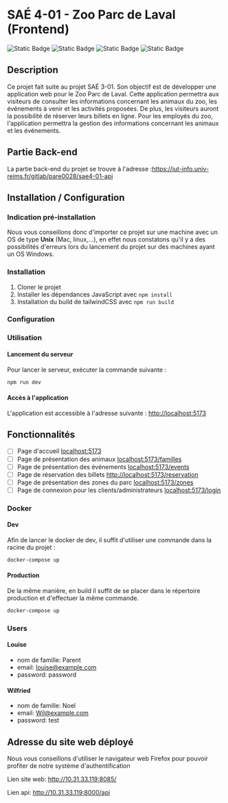 # SAÉ 4-01 - Zoo Parc de Laval (Frontend)

![Static Badge](https://img.shields.io/badge/BUT-S4-teal)
![Static Badge](https://img.shields.io/badge/SAE-401front-green)
![Static Badge](https://img.shields.io/badge/React-blue)
![Static Badge](https://img.shields.io/badge/Status-In_progress-gold)
## Description

Ce projet fait suite au projet SAÉ 3-01. Son objectif est de développer une application web pour le Zoo Parc de Laval. Cette application permettra aux visiteurs de consulter les informations concernant les animaux du zoo, les événements à venir et les activités proposées. De plus, les visiteurs auront la possibilité de réserver leurs billets en ligne. Pour les employés du zoo, l'application permettra la gestion des informations concernant les animaux et les événements.

## Partie Back-end
La partie back-end du projet se trouve à l'adresse :https://iut-info.univ-reims.fr/gitlab/pare0028/sae4-01-api
## Installation / Configuration

### Indication pré-installation
Nous vous conseillons donc d'importer ce projet sur une machine avec un OS de type **Unix** (Mac, linux,...), en effet nous constatons qu'il y a des possibilités d'erreurs lors du lancement du projet sur des machines ayant un OS Windows. 
### Installation

1. Cloner le projet
2. Installer les dépendances JavaScript avec `npm install`
3. Installation du build de tailwindCSS avec `npm run build`

### Configuration


### Utilisation

#### Lancement du serveur

Pour lancer le serveur, exécuter la commande suivante :

```bash
npm run dev
```

#### Accès à l'application

L'application est accessible à l'adresse suivante : [http://localhost:5173](http://localhost:5173)

## Fonctionnalités

- [ ] Page d'accueil [localhost:5173](http://localhost:5173)
- [ ] Page de présentation des animaux [localhost:5173/familles](http://localhost:5173/familles)
- [ ] Page de présentation des événements [localhost:5173/events](http://localhost:5173/events)
- [ ] Page de réservation des billets [http://localhost:5173/reservation](http://localhost:5173/reservation)
- [ ] Page de présentation des zones du parc [localhost:5173/zones](http://localhost:5173/zones)
- [ ] Page de connexion pour les clients/administrateurs [localhost:5173/login](http://localhost:5173/login)

### Docker

#### Dev

Afin de lancer le docker de dev, il suffit d'utiliser une commande dans la racine du projet :

```bash
docker-compose up
```

#### Production

De la même manière, en build il suffit de se placer dans le répertoire production et d'effectuer la même commande.

```bash
docker-compose up
```

### Users

#### Louise
- nom de famille: Parent
- email: louise@example.com
- password: password

#### Wilfried
- nom de famille: Noel
- email: Wil@example.com
- password: test

## Adresse du site web déployé
Nous vous conseillons d'utiliser le navigateur web Firefox pour pouvoir profiter de notre système d'authentification 

Lien site web: http://10.31.33.119:8085/

Lien api: http://10.31.33.119:8000/api
